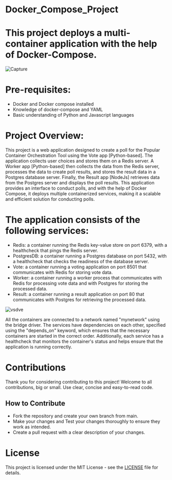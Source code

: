 # Docker_Compose_Project

# This project deploys a multi-container application with the help of Docker-Compose.

![Capture](https://user-images.githubusercontent.com/117350787/225546388-0df65232-ff89-4c6a-bdb8-13954857d652.PNG)

# Pre-requisites:

- Docker and Docker compose installed
- Knowledge of docker-compose and YAML
- Basic understanding of Python and Javascript languages

# Project Overview:

This project is a web application designed to create a poll for the Popular Container Orchestration Tool using the Vote app [Python-based]. The application collects user choices and stores them on a Redis server. A Worker app [Python-based] then collects the data from the Redis server, processes the data to create poll results, and stores the result data in a Postgres database server. Finally, the Result app [NodeJs] retrieves data from the Postgres server and displays the poll results. This application provides an interface to conduct polls, and with the help of Docker Compose, it deploys multiple containerized services, making it a scalable and efficient solution for conducting polls.

# The application consists of the following services:

- Redis: a container running the Redis key-value store on port 6379, with a healthcheck that pings the Redis server.
- PostgresDB: a container running a Postgres database on port 5432, with a healthcheck that checks the readiness of the database server.
- Vote: a container running a voting application on port 8501 that communicates with Redis for storing vote data.
- Worker: a container running a worker process that communicates with Redis for processing vote data and with Postgres for storing the processed data.
- Result: a container running a result application on port 80 that communicates with Postgres for retrieving the processed data.

![vsdve](https://user-images.githubusercontent.com/117350787/234478665-0df8db8a-8793-4e8c-9596-a9e2d723ae4d.JPG)

All the containers are connected to a network named "mynetwork" using the bridge driver. The services have dependencies on each other, specified using the "depends_on" keyword, which ensures that the necessary containers are started in the correct order. Additionally, each service has a healthcheck that monitors the container's status and helps ensure that the application is running correctly.

# Contributions

Thank you for considering contributing to this project! Welcome to all contributions, big or small.
Use clear, concise and easy-to-read code.

## How to Contribute

- Fork the repository and create your own branch from main.
- Make your changes and Test your changes thoroughly to ensure they work as intended.
- Create a pull request with a clear description of your changes.

# License

This project is licensed under the MIT License - see the [LICENSE](https://github.com/Chaitannyaa/Docker-Compose-Project/blob/e2b1533cb6dbfa0dad10eeaeccd51015e18afbd0/LICENSE.md) file for details.
